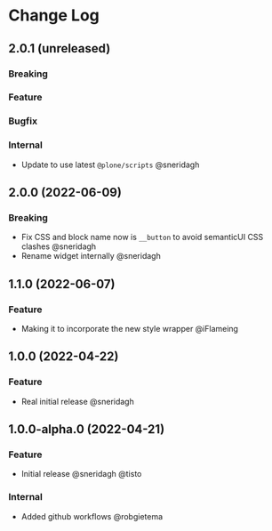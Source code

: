 # Change Log

## 2.0.1 (unreleased)

### Breaking

### Feature

### Bugfix

### Internal

- Update to use latest `@plone/scripts` @sneridagh

## 2.0.0 (2022-06-09)

### Breaking

- Fix CSS and block name now is `__button` to avoid semanticUI CSS clashes @sneridagh
- Rename widget internally @sneridagh

## 1.1.0 (2022-06-07)

### Feature

- Making it to incorporate the new style wrapper @iFlameing

## 1.0.0 (2022-04-22)

### Feature

- Real initial release @sneridagh

## 1.0.0-alpha.0 (2022-04-21)

### Feature

- Initial release @sneridagh @tisto

### Internal

- Added github workflows @robgietema
